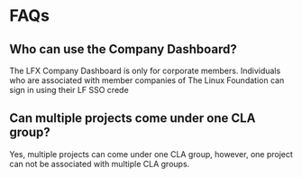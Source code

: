 # FAQs

## Who can use the Company Dashboard? <a id="can-multiple-projects-come-under-one-cla-group"></a>

The LFX Company Dashboard is only for corporate members. Individuals who are associated with member companies of The Linux Foundation can sign in using their LF SSO crede

## Can multiple projects come under one CLA group? <a id="can-multiple-projects-come-under-one-cla-group"></a>

Yes, multiple projects can come under one CLA group, however, one project can not be associated with multiple CLA groups.

